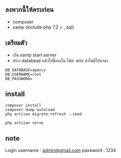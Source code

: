 ##  ลงพวกนี้ให้ครบก่อน  
- composer
- xamp (include php 7.2 > , sql)

## เตรียมตัว
- เปิด xamp start server
- สร้าง database แล้วใส่ชื่อลงใน ไฟล์ .env  ถ้าไม่มีไปหามา

```
DB_DATABASE=agency
DB_USERNAME=root
DB_PASSWORD=
```

## install 
```
composer install
composer dump-autoload 
php artisan migrate:refresh --seed

php artisan serve
```
## note
Login
username : admin@gmail.com
password  : 1234